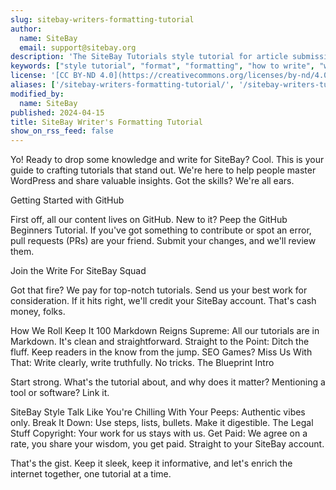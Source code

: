```yaml
---
slug: sitebay-writers-formatting-tutorial
author:
  name: SiteBay
  email: support@sitebay.org
description: 'The SiteBay Tutorials style tutorial for article submissions'
keywords: ["style tutorial", "format", "formatting", "how to write", "write for us", "write for sitebay", "sitebay support", "submissions"]
license: '[CC BY-ND 4.0](https://creativecommons.org/licenses/by-nd/4.0)'
aliases: ['/sitebay-writers-formatting-tutorial/', '/sitebay-writers-tutorial/', '/style-tutorial/']
modified_by:
  name: SiteBay
published: 2024-04-15
title: SiteBay Writer's Formatting Tutorial
show_on_rss_feed: false
---
```



Yo! Ready to drop some knowledge and write for SiteBay? Cool. This is your guide to crafting tutorials that stand out. We're here to help people master WordPress and share valuable insights. Got the skills? We're all ears.

Getting Started with GitHub

First off, all our content lives on GitHub. New to it? Peep the GitHub Beginners Tutorial. If you've got something to contribute or spot an error, pull requests (PRs) are your friend. Submit your changes, and we'll review them.

Join the Write For SiteBay Squad

Got that fire? We pay for top-notch tutorials. Send us your best work for consideration. If it hits right, we'll credit your SiteBay account. That's cash money, folks.

How We Roll
Keep It 100
Markdown Reigns Supreme: All our tutorials are in Markdown. It's clean and straightforward.
Straight to the Point: Ditch the fluff. Keep readers in the know from the jump.
SEO Games? Miss Us With That: Write clearly, write truthfully. No tricks.
The Blueprint
Intro

Start strong. What's the tutorial about, and why does it matter? Mentioning a tool or software? Link it.

SiteBay Style
Talk Like You're Chilling With Your Peeps: Authentic vibes only.
Break It Down: Use steps, lists, bullets. Make it digestible.
The Legal Stuff
Copyright: Your work for us stays with us.
Get Paid: We agree on a rate, you share your wisdom, you get paid. Straight to your SiteBay account.

That's the gist. Keep it sleek, keep it informative, and let's enrich the internet together, one tutorial at a time.